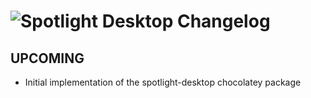 # ![Spotlight Desktop Changelog](https://img.shields.io/badge/Spotlight%20Desktop-Package%20Changelog-blue.svg?style=for-the-badge)

## UPCOMING
- Initial implementation of the spotlight-desktop chocolatey package
